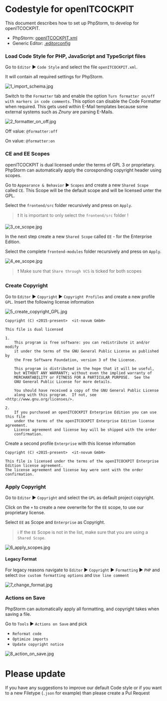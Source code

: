 # Codestyle for openITCOCKPIT

This document describes how to set up PhpStorm, to develop for openITCOCKPIT.

- PhpStorm: [openITCOCKPIT.xml](openITCOCKPIT.xml)
- Generic Editor: [.editorconfig](.editorconfig)

### Load Code Style for PHP, JavaScript and TypeScript files

Go to `Editor` ▶ `Code Style` and select the file `openITCOCKPIT.xml`.

It will contain all required settings for PhpStorm.

![1_import_schema.jpg](images/1_import_schema.jpg)


Switch to the `Formatter` tab and enable the option `Turn formatter on/off with markers in code comments`.
This option can disable the Code Formatter when required. This gets used within E-Mail templates because some external
systems such as _Znuny_ are parsing E-Mails.

![2_formatter_on_off.jpg](images/2_formatter_on_off.jpg)

Off value: `@formatter:off`

On value: `@formatter:on`

### CE and EE Scopes
openITCOCKPIT is dual licensed under the terms of GPL 3 or proprietary. PhpStorm can automatically apply the corosponding
copyright header using scopes.

Go to `Appearance & Behavior` ▶ `Scopes` and create a new `Shared Scope` called `CE`.
This Scope will be the default scope and will be licensed unter the GPL.

Select the `frontend/src` folder recursively and press on `Apply`.

> ❗ It is important to only select the `frontend/src` folder !

![3_ce_scope.jpg](images/3_ce_scope.jpg)

In the next step create a new `Shared Scope` called `EE` - for the Enterprise Edition.

Select the complete `frontend-modules` folder recursively and press on `Apply`.

![4_ee_scope.jpg](images/4_ee_scope.jpg)

> ❗ Make sure that `Share through VCS` is ticked for both scopes

### Create Copyright

Go to `Editor` ▶ `Copyright` ▶ `Copyright Profiles` and create a new profile `GPL`.
Insert the following license information

![5_create_copyright_GPL.jpg](images/5_create_copyright_GPL.jpg)

```
Copyright (C) <2015-present>  <it-novum GmbH>

This file is dual licensed

1.
    This program is free software: you can redistribute it and/or modify
    it under the terms of the GNU General Public License as published by
    the Free Software Foundation, version 3 of the License.

    This program is distributed in the hope that it will be useful,
    but WITHOUT ANY WARRANTY; without even the implied warranty of
    MERCHANTABILITY or FITNESS FOR A PARTICULAR PURPOSE.  See the
    GNU General Public License for more details.

    You should have received a copy of the GNU General Public License
    along with this program.  If not, see <http://www.gnu.org/licenses/>.

2.
    If you purchased an openITCOCKPIT Enterprise Edition you can use this file
    under the terms of the openITCOCKPIT Enterprise Edition license agreement.
    License agreement and license key will be shipped with the order
    confirmation.
```

Create a second profile `Enterprise` with this license information
```
Copyright (C) <2015-present>  <it-novum GmbH>

This file is licensed under the terms of the openITCOCKPIT Enterprise Edition license agreement.
The license agreement and license key were sent with the order confirmation.
```

### Apply Copyright

Go to `Editor` ▶ `Copyright` and select the `GPL` as default project copyright.

Click on the `+` to create a new overwrite for the `EE` scope, to use our proprietary license.

Select `EE` as Scope and `Enterprise` as Copyright.

> ℹ If the `EE` Scope is not in the list, make sure that you are using a `Shared Scope`. 
> 
![6_apply_scopes.jpg](images/6_apply_scopes.jpg)

#### Legacy Format
For legacy reasons navigate to `Editor` ▶ `Copyright` ▶ `Formatting` ▶ `PHP`
and select `Use custom formatting options` and `Use line comment`

![7_change_format.jpg](images/7_change_format.jpg)


### Actions on Save

PhpStorm can automatically apply all formatting, and copyright takes when saving a file.

Go to `Tools` ▶ `Actions on Save` and pick

- `Reformat code`
- `Optimize imports`
- `Update copyright notice`

![8_action_on_save.jpg](images/8_action_on_save.jpg)


# Please update

If you have any suggestions to improve our default Code style or if you want to a new Filetype (`.json` for example)
than please create a Pul Request

